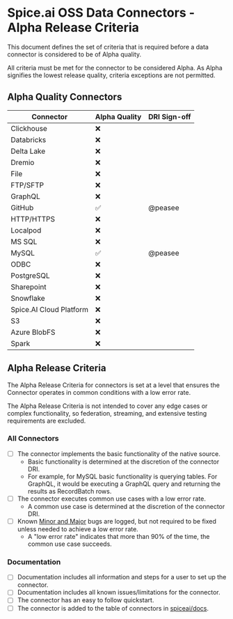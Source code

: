 # Spice.ai OSS Data Connectors - Alpha Release Criteria

This document defines the set of criteria that is required before a data connector is considered to be of Alpha quality.

All criteria must be met for the connector to be considered Alpha. As Alpha signifies the lowest release quality, criteria exceptions are not permitted.

## Alpha Quality Connectors

| Connector | Alpha Quality | DRI Sign-off |
| - | - | - |
| Clickhouse              | ❌ |  |
| Databricks              | ❌ |  |
| Delta Lake              | ❌ |  |
| Dremio                  | ❌ |  |
| File                    | ❌ |  |
| FTP/SFTP                | ❌ |  |
| GraphQL                 | ❌ |  |
| GitHub                  | ✅ | @peasee |
| HTTP/HTTPS              | ❌ |  |
| Localpod                | ❌ |  |
| MS SQL                  | ❌ |  |
| MySQL                   | ✅ | @peasee |
| ODBC                    | ❌ |  |
| PostgreSQL              | ❌ |  |
| Sharepoint              | ❌ |  |
| Snowflake               | ❌ |  |
| Spice.AI Cloud Platform | ❌ |  |
| S3                      | ❌ |  |
| Azure BlobFS            | ❌ |  |
| Spark                   | ❌ |  |

## Alpha Release Criteria

The Alpha Release Criteria for connectors is set at a level that ensures the Connector operates in common conditions with a low error rate.

The Alpha Release Criteria is not intended to cover any edge cases or complex functionality, so federation, streaming, and extensive testing requirements are excluded.

### All Connectors

- [ ] The connector implements the basic functionality of the native source.
  - Basic functionality is determined at the discretion of the connector DRI.
  - For example, for MySQL basic functionality is querying tables. For GraphQL, it would be executing a GraphQL query and returning the results as RecordBatch rows.
- [ ] The connector executes common use cases with a low error rate.
  - A common use case is determined at the discretion of the connector DRI.
- [ ] Known [Minor and Major](../definitions.md) bugs are logged, but not required to be fixed unless needed to achieve a low error rate.
  - A "low error rate" indicates that more than 90% of the time, the common use case succeeds.

### Documentation

- [ ] Documentation includes all information and steps for a user to set up the connector.
- [ ] Documentation includes all known issues/limitations for the connector.
- [ ] The connector has an easy to follow quickstart.
- [ ] The connector is added to the table of connectors in [spiceai/docs](https://github.com/spiceai/docs).
